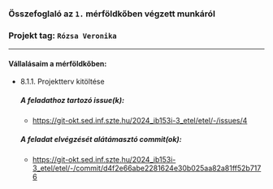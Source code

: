 ### Összefoglaló az `1.` mérföldkőben végzett munkáról

### Projekt tag: `Rózsa Veronika`

___

#### Vállalásaim a mérföldkőben: 

 - 8.1.1. Projektterv kitöltése

    ##### A feladathoz tartozó issue(k):

     - https://git-okt.sed.inf.szte.hu/2024_ib153i-3_etel/etel/-/issues/4

    ##### A feladat elvégzését alátámasztó commit(ok):

    - https://git-okt.sed.inf.szte.hu/2024_ib153i-3_etel/etel/-/commit/d4f2e66abe2281624e30b025aa82a81ff52b7176
